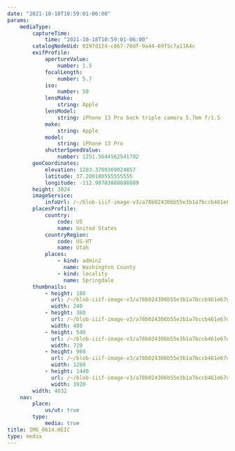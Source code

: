 ```yaml
---
date: "2021-10-18T10:59:01-06:00"
params:
    mediaType:
        captureTime:
            time: "2021-10-18T10:59:01-06:00"
        catalogNodeUid: 0197d124-c867-70df-9a44-69f5c7a1164c
        exifProfile:
            apertureValue:
                number: 1.5
            focalLength:
                number: 5.7
            iso:
                number: 50
            lensMake:
                string: Apple
            lensModel:
                string: iPhone 13 Pro back triple camera 5.7mm f/1.5
            make:
                string: Apple
            model:
                string: iPhone 13 Pro
            shutterSpeedValue:
                number: 1251.5644562541702
        geoCoordinates:
            elevation: 1203.3709369024857
            latitude: 37.200180555555555
            longitude: -112.98703888888889
        height: 3024
        imageService:
            infoUrl: /~/blob-iiif-image-v3/a78b024306b55e3b1a7bccb461e67d08fd526fdf02a88e4a8cd09e259714e469/info.json
        placesProfile:
            country:
                code: US
                name: United States
            countryRegion:
                code: US-UT
                name: Utah
            places:
                - kind: admin2
                  name: Washington County
                - kind: locality
                  name: Springdale
        thumbnails:
            - height: 180
              url: /~/blob-iiif-image-v3/a78b024306b55e3b1a7bccb461e67d08fd526fdf02a88e4a8cd09e259714e469/full/240%2C180/0/default.jpg
              width: 240
            - height: 360
              url: /~/blob-iiif-image-v3/a78b024306b55e3b1a7bccb461e67d08fd526fdf02a88e4a8cd09e259714e469/full/480%2C360/0/default.jpg
              width: 480
            - height: 540
              url: /~/blob-iiif-image-v3/a78b024306b55e3b1a7bccb461e67d08fd526fdf02a88e4a8cd09e259714e469/full/720%2C540/0/default.jpg
              width: 720
            - height: 960
              url: /~/blob-iiif-image-v3/a78b024306b55e3b1a7bccb461e67d08fd526fdf02a88e4a8cd09e259714e469/full/1280%2C960/0/default.jpg
              width: 1280
            - height: 1440
              url: /~/blob-iiif-image-v3/a78b024306b55e3b1a7bccb461e67d08fd526fdf02a88e4a8cd09e259714e469/full/1920%2C1440/0/default.jpg
              width: 1920
        width: 4032
    nav:
        place:
            us/ut: true
        type:
            media: true
title: IMG_0614.HEIC
type: media
---
```

